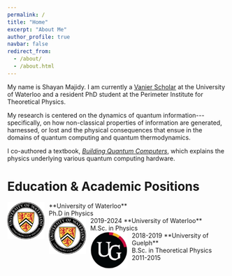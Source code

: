 ```yaml
---
permalink: /
title: "Home"
excerpt: "About Me"
author_profile: true
navbar: false
redirect_from: 
  - /about/
  - /about.html
---
```


<!--My name is Shayan Majidy. I am currently a [Vanier Scholar](https://vanier.gc.ca/en/home-accueil.html) at the University of Waterloo and a resident PhD student at the Perimeter Institute for Theoretical Physics.-->

My name is Shayan Majidy. I am currently a [Vanier Scholar](https://vanier.gc.ca/en/home-accueil.html) at the University of Waterloo and a resident PhD student at the Perimeter Institute for Theoretical Physics.

My research is centered on the dynamics of quantum information---specifically, on how non-classical properties of information are generated, harnessed, or lost and the physical consequences that ensue in the domains of quantum computing and quantum thermodynamics.

I co-authored a textbook, [_Building Quantum Computers_](https://www.amazon.com/Building-Quantum-Computers-Practical-Introduction/dp/1009417010), which explains the physics underlying various quantum computing hardware.

Education & Academic Positions
======
<img src="images/UW_Logo.png" alt="UW logo" style="float:left; text-align:right; height:85px; padding-right: 10px; padding-bottom:8px" /> 
**University of Waterloo** <br> Ph.D in Physics <br> 2019-2024

<img src="images/UW_Logo.png" alt="UW Logo" style="float:left; text-align:right; height:85px; padding-right: 10px; padding-bottom:8px" /> 
**University of Waterloo** <br> M.Sc. in Physics <br> 2018-2019

<img src="images/UG_Logo.png" alt="UofG Logo" style="float:left; text-align:right; height:85px; padding-right: 10px; padding-bottom:8px" /> 
**University of Guelph** <br> B.Sc. in Theoretical Physics <br> 2011-2015

<!--Publications
======  

1. <img src="images/Cover.png" alt="TBCover" style="float:right; text-align:right; width:33%; padding-left: 8px; padding-bottom:8px" />
_Building Quantum Computers: A Practical Introduction_ <br>
**Shayan Majidy**, Christopher Wilson, Raymond Laflamme<br>
*[Cambridge University Press](https://www.cambridge.org/highereducation/books/building-quantum-computers/6A73C509D3E0F5F0A566A11F6A566A90#overview) (2024).* [Available for purchase September 2024]

2. _Noncommuting conserved charges in quantum thermodynamics and beyond_ <br>
**Shayan Majidy**, William F Braasch Jr, Aleksander Lasek, Twesh Upadhyaya, Amir Kalev, Nicole Yunger Halpern<br>
*[Nature Reviews Physics](https://www.nature.com/articles/s42254-023-00641-9) (2023).* [<a href="https://arxiv.org/pdf/2306.00054.pdf" target="_blank">arXiv pdf</a>]

1. _A unification of the coding theory and OAQEC perspectives on hybrid codes_ <br>
**Shayan Majidy**<br>
*[International Journal of Theoretical Physics](https://link.springer.com/article/10.1007/s10773-023-05439-0) (2023).* [<a href="https://arxiv.org/pdf/1806.03702.pdf" target="_blank">arXiv pdf</a>]

1. _Critical phase and spin sharpening in SU (2)-symmetric monitored quantum circuits_ <br>
**Shayan Majidy**, Utkarsh Agrawal, Sarang Gopalakrishnan, Andrew C Potter, Romain Vasseur, Nicole Yunger Halpern<br>
*[Physical Review B](https://journals.aps.org/prb/abstract/10.1103/PhysRevB.108.054307) (2023).* [<a href="https://arxiv.org/pdf/2305.13356.pdf" target="_blank">arXiv pdf</a>]

1. _Non-Abelian symmetry can increase entanglement entropy_ <br>
**Shayan Majidy**, Aleksander Lasek, David A Huse, Nicole Yunger Halpern <br>
*[Physical Review B](https://journals.aps.org/prb/abstract/10.1103/PhysRevB.107.045102) (2023).* [<a href="https://arxiv.org/pdf/2209.14303.pdf" target="_blank">arXiv pdf</a>]

1. _How to build Hamiltonians that transport noncommuting charges in quantum thermodynamics_ <br>
Nicole Yunger Halpern, **Shayan Majidy** <br>
*[npj Quantum Information](https://www.nature.com/articles/s41534-022-00516-4) (2022).* [<a href="https://arxiv.org/pdf/2103.14041.pdf" target="_blank">arXiv pdf</a>]

1. _Detecting violations of macrorealism when the original Leggett-Garg inequalities are satisfied_ <br>
**Shayan Majidy**, Jonathan J Halliwell, Raymond Laflamme<br>
*[Physical Review A](https://journals.aps.org/pra/abstract/10.1103/PhysRevA.103.062212) (2021).* [<a href="https://arxiv.org/pdf/2101.12266.pdf" target="_blank">arXiv pdf</a>]

1. _Exploration of an augmented set of Leggett-Garg inequalities using a noninvasive continuous-in-time velocity measurement_ <br>
**Shayan Majidy**, Hemant Katiyar, Galit Anikeeva, Jonathan Halliwell, Raymond Laflamme<br>
*[Physical Review A](https://journals.aps.org/pra/abstract/10.1103/PhysRevA.100.042325) (2019).* [<a href="https://arxiv.org/abs/1907.05489" target="_blank">arXiv pdf</a>]

-->
